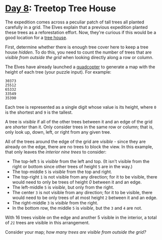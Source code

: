 # [Day 8](https://adventofcode.com/2022/day/8): Treetop Tree House

The expedition comes across a peculiar patch of tall trees all planted carefully
in a grid. The Elves explain that a previous expedition planted these trees as a
reforestation effort. Now, they're curious if this would be a good location for
a [tree house](https://en.wikipedia.org/wiki/Tree%5Fhouse).

First, determine whether there is enough tree cover here to keep a tree house
_hidden_. To do this, you need to count the number of trees that are _visible
from outside the grid_ when looking directly along a row or column.

The Elves have already launched a
[quadcopter](https://en.wikipedia.org/wiki/Quadcopter) to generate a map with
the height of each tree (your puzzle input). For example:

    30373
    25512
    65332
    33549
    35390

Each tree is represented as a single digit whose value is its height, where `0`
is the shortest and `9` is the tallest.

A tree is _visible_ if all of the other trees between it and an edge of the grid
are _shorter_ than it. Only consider trees in the same row or column; that is,
only look up, down, left, or right from any given tree.

All of the trees around the edge of the grid are _visible_ \- since they are
already on the edge, there are no trees to block the view. In this example, that
only leaves the _interior nine trees_ to consider:

- The top-left `5` is _visible_ from the left and top. (It isn't visible from
  the right or bottom since other trees of height `5` are in the way.)
- The top-middle `5` is _visible_ from the top and right.
- The top-right `1` is not visible from any direction; for it to be visible,
  there would need to only be trees of height _0_ between it and an edge.
- The left-middle `5` is _visible_, but only from the right.
- The center `3` is not visible from any direction; for it to be visible, there
  would need to be only trees of at most height `2` between it and an edge.
- The right-middle `3` is _visible_ from the right.
- In the bottom row, the middle `5` is _visible_, but the `3` and `4` are not.

With 16 trees visible on the edge and another 5 visible in the interior, a total
of _`21`_ trees are visible in this arrangement.

Consider your map; _how many trees are visible from outside the grid?_
